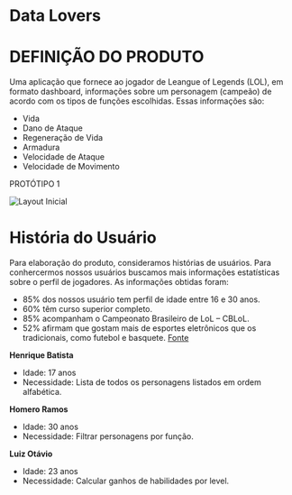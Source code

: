 # Data Lovers

# DEFINIÇÃO DO PRODUTO

Uma aplicação que fornece ao jogador de Leangue of Legends (LOL), em formato dashboard, informações sobre um personagem (campeão) de acordo com os tipos de funções escolhidas.
Essas informações são:
  - Vida
  - Dano de Ataque
  - Regeneração de Vida
  - Armadura
  - Velocidade de Ataque
  - Velocidade de Movimento

  PROTÓTIPO 1

![Layout Inicial](https://raw.githubusercontent.com/MiSilvaSouza/SAP003-data-lovers/master/src/Layout_usu%C3%A1rio_1.png)

# História do Usuário

Para elaboração do produto, consideramos histórias de usuários. 
Para conhercermos nossos usuários buscamos mais informações estatísticas sobre o perfil de jogadores. As informações obtidas foram:

 - 85% dos nossos usuário tem perfil de idade entre 16 e 30 anos.
 - 60% têm curso superior completo.
 - 85% acompanham o Campeonato Brasileiro de LoL – CBLoL.
 - 52% afirmam que gostam mais de esportes eletrônicos que os tradicionais, como futebol e basquete.
[Fonte](https://www.whow.com.br/global-trends/riot-jogadores-lol-game/) 
 

**Henrique Batista**

  - Idade: 17 anos
  - Necessidade: Lista de todos os personagens listados em ordem alfabética.

**Homero Ramos**

  - Idade: 30 anos
  - Necessidade: Filtrar personagens por função.

**Luiz Otávio**

  - Idade: 23 anos
  - Necessidade: Calcular ganhos de habilidades por level.

